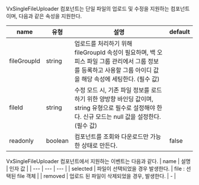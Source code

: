 VxSingleFileUploader 컴포넌트는 단일 파일의 업로드 및 수정을 지원하는 컴포넌트이며, 다음과 같은 속성을 지원한다.


| name | 유형 | 설명 | default |
| --- | --- | --- | --- |
| fileGroupId | string | 업로드를 처리하기 위해 fileGroupId 속성이 필요하며, 백 오피스 파일 그룹 관리에서 그룹 정보를 등록하고 사용할 그룹 아이디 값을 해당 속성에 세팅한다. (필수 값) |  |
| fileId  | string | 수정 모드 시, 기존 파일 정보를 로드하기 위한 양방향 바인딩 값이며, string 유형으로 필수로 설정해야 한다. 신규 모드는 null 값을 설정한다. (필수 값) |  |
| readonly  | boolean | 컴포넌트를 조회와 다운로드만 가능한 상태로 만든다. | false |

VxSingleFileUploader 컴포넌트에서 지원하는 이벤트는 다음과 같다.
| name | 설명 | 인자 값 |
| --- | --- | --- |
| selected | 파일이 선택되었을 경우 발생한다. | file : 선택된 file 객체 |
| removed | 업로드 된 파일이 삭제되었을 경우, 발생한다. | - |

